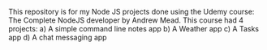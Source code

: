 This repository is for my Node JS projects done using the Udemy course: The Complete NodeJS developer by Andrew Mead.
This course had 4 projects:
	a) A simple command line notes app
	b) A Weather app
	c) A Tasks app
	d) A chat messaging app
